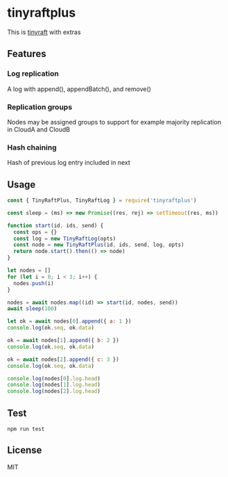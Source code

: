 # tinyraftplus
This is [tinyraft](https://www.npmjs.com/package/tinyraft) with extras

## Features
### Log replication
A log with append(), appendBatch(), and remove()

### Replication groups
Nodes may be assigned groups to support for example majority replication in CloudA and CloudB

### Hash chaining
Hash of previous log entry included in next

## Usage
```js
const { TinyRaftPlus, TinyRaftLog } = require('tinyraftplus')

const sleep = (ms) => new Promise((res, rej) => setTimeout(res, ms))

function start(id, ids, send) {
  const ops = {}
  const log = new TinyRaftLog(opts)
  const node = new TinyRaftPlus(id, ids, send, log, opts)
  return node.start().then(() => node)
}

let nodes = []
for (let i = 0; i < 3; i++) {
  nodes.push(i)
}

nodes = await nodes.map((id) => start(id, nodes, send))
await sleep(100)

let ok = await nodes[0].append({ a: 1 })
console.log(ok.seq, ok.data)

ok = await nodes[1].append({ b: 2 })
console.log(ok.seq, ok.data)

ok = await nodes[2].append({ c: 3 })
console.log(ok.seq, ok.data)

console.log(nodes[0].log.head)
console.log(nodes[1].log.head)
console.log(nodes[2].log.head)
```

## Test
```
npm run test
```

## License
MIT

